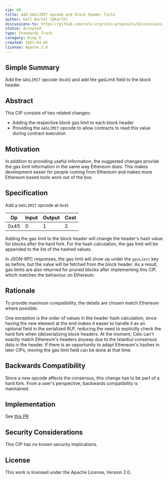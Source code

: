 ```yaml
---
cip: 60
title: Add GASLIMIT opcode and block header field
author: Karl Bartel (@karlb)
discussions-to: https://github.com/celo-org/celo-proposals/discussions/374
status: Accepted
type: Standards Track
category: Ring 0
created: 2023-04-05
license: Apache 2.0
---
```


## Simple Summary

Add the `GASLIMIT` opcode (`0x45`) and add the gasLimit field to the block header.

## Abstract

This CIP consists of two related changes:

* Adding the respective block gas limit to each block header
* Providing the `GASLIMIT` opcode to allow contracts to read this value during contract execution

## Motivation

In addition to providing useful information, the suggested changes provide the gas limit information in the same way Ethereum does. This makes development easier for people coming from Ethereum and makes more Ethereum based tools work out of the box.

## Specification

Add a `GASLIMIT` opcode at `0x45`

| Op   | Input | Output | Cost |
| ---  | ---   | ---    | ---  |
| 0x45 | 0     | 1      | 2    |

Adding the gas limit to the block header will change the header's hash value for blocks after the hard fork. For the hash calculation, the gas limit will be appended to the list of the hashed values.

In JSON-RPC responses, the gas limit will show up under the `gasLimit` key as before, but the value will be fetched from the block header. As a result, gas limits are also returned for pruned blocks after implementing this CIP, which matches the behaviour on Ethereum.

## Rationale

To provide maximum compatibility, the details are chosen match Ethereum where possible.

One exception is the order of values in the header hash calculation, since having the new element at the end makes it easier to handle it as an optional field in the serialized RLP, reducing the need to explicitly check the hard fork when (de)serializing block headers. At the moment, Celo can't exactly match Ethereum's headers anyway due to the Istanbul consensus data in the header. If there is an opportunity to adapt Ethereum's hashes in later CIPs, moving the gas limit field can be done at that time.

## Backwards Compatibility

Since a new opcode affects the consensus, this change has to be part of a hard fork. From a user's perspective, backwards compatibility is maintained.

## Implementation

See [this PR](https://github.com/celo-org/celo-blockchain/pull/2062)

## Security Considerations

This CIP has no known security implications.

## License

This work is licensed under the Apache License, Version 2.0\.
